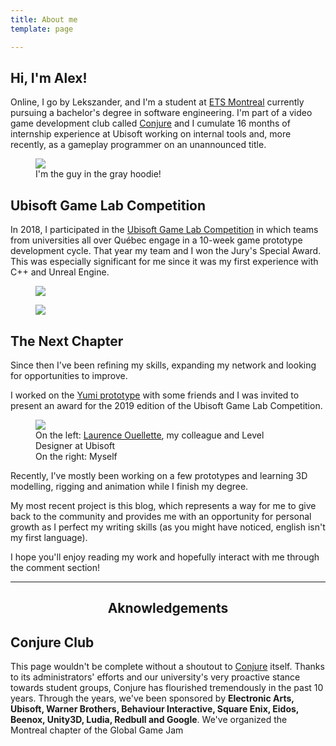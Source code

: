 ```yaml
---
title: About me
template: page

---
```

## Hi, I'm Alex!

Online, I go by Lekszander, and I'm a student at [ETS Montreal](https://etsmtl.ca) currently pursuing a bachelor's degree in software engineering. I'm part of a video game development club called [Conjure](https://conjure.etsmtl.ca) and I cumulate 16 months of internship experience at Ubisoft working on internal tools and, more recently, as a gameplay programmer on an unannounced title.

<figure>
<img src="/media/conjure.jpg"/>
<figcaption>
I'm the guy in the gray hoodie!
</figcaption>
</figure>

## Ubisoft Game Lab Competition

In 2018, I participated in the [Ubisoft Game Lab Competition](https://montreal.ubisoft.com/en/our-engagements/education/university/game-lab-competition/) in which teams from universities all over Québec engage in a 10-week game prototype development cycle. That year my team and I won the Jury's Special Award. This was especially significant for me since it was my first experience with C++ and Unreal Engine.

<figure>
<img src="/media/gamelab.jpg"/>
</figure>

<figure>
<img src="/media/6km_result.jpg"/>
</figure>

## The Next Chapter

Since then I've been refining my skills, expanding my network and looking for opportunities to improve.

I worked on the [Yumi prototype](/pages/yumi) with some friends and I was invited to present an award for the 2019 edition of the Ubisoft Game Lab Competition.

<figure>
<img src="/media/gamelab_present.jpg"/>
<figcaption>
On the left: <a href="https://www.linkedin.com/in/laurence-ouellette-64469498/">Laurence Ouellette</a>, my colleague and Level Designer at Ubisoft <br/>
On the right: Myself
</figcaption>
</figure>

Recently, I've mostly been working on a few prototypes and learning 3D modelling, rigging and animation while I finish my degree.

My most recent project is this blog, which represents a way for me to give back to the community and provides me with an opportunity for personal growth as I perfect my writing skills (as you might have noticed, english isn't my first language).

I hope you'll enjoy reading my work and hopefully interact with me through the comment section!

<hr/>

<h2 style="text-align:center">Aknowledgements</h2>

## Conjure Club

This page wouldn't be complete without a shoutout to [Conjure](https://conjure.etsmtl.ca) itself. Thanks to its administrators' efforts and our university's very proactive stance towards student groups, Conjure has flourished tremendously in the past 10 years. Through the years, we've been sponsored by **Electronic Arts, Ubisoft, Warner Brothers, Behaviour Interactive, Square Enix, Eidos, Beenox, Unity3D, Ludia, Redbull and Google**. We've organized the Montreal chapter of the Global Game Jam